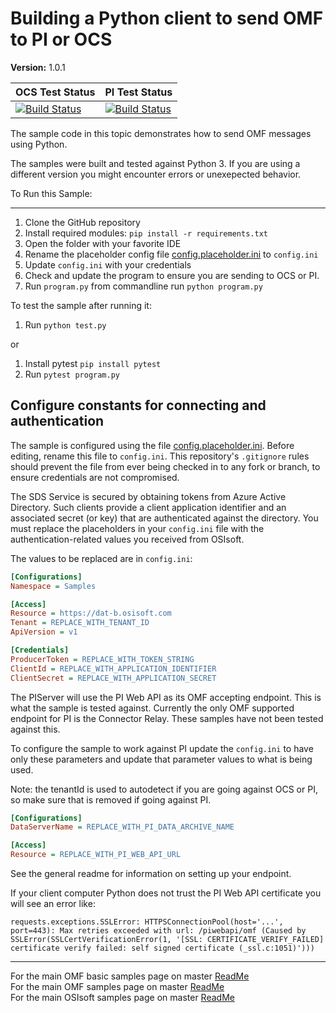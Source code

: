 # Building a Python client to send OMF to PI or OCS

**Version:** 1.0.1

| OCS Test Status                                                                                                                                                                                                                                               | PI Test Status                                                                                                                                                                                                                                                      |
| ------------------------------------------------------------------------------------------------------------------------------------------------------------------------------------------------------------------------------------------------------------- | ------------------------------------------------------------------------------------------------------------------------------------------------------------------------------------------------------------------------------------------------------------------- |
| [![Build Status](https://dev.azure.com/osieng/engineering/_apis/build/status/product-readiness/OMF/osisoft.sample-omf-basic_api-python?repoName=osisoft%2Fsample-omf-basic_api-python&branchName=master&jobName=Tests_OCS)](https://dev.azure.com/osieng/engineering/_build/latest?definitionId=2637&repoName=osisoft%2Fsample-omf-basic_api-python&branchName=master) | [![Build Status](https://dev.azure.com/osieng/engineering/_apis/build/status/product-readiness/OMF/osisoft.sample-omf-basic_api-python?repoName=osisoft%2Fsample-omf-basic_api-python&branchName=master&jobName=Tests_OnPrem)](https://dev.azure.com/osieng/engineering/_build/latest?definitionId=2637&repoName=osisoft%2Fsample-omf-basic_api-python&branchName=master) |

The sample code in this topic demonstrates how to send OMF messages using Python.

The samples were built and tested against Python 3. If you are using a different version you might encounter errors or unexepected behavior.

To Run this Sample:

---

1. Clone the GitHub repository
1. Install required modules: `pip install -r requirements.txt`
1. Open the folder with your favorite IDE
1. Rename the placeholder config file [config.placeholder.ini](config.placeholder.ini) to `config.ini`
1. Update `config.ini` with your credentials
1. Check and update the program to ensure you are sending to OCS or PI.
1. Run `program.py` from commandline run `python program.py`

To test the sample after running it:

1. Run `python test.py`

or

1. Install pytest `pip install pytest`
1. Run `pytest program.py`

## Configure constants for connecting and authentication

The sample is configured using the file [config.placeholder.ini](config.placeholder.ini). Before editing, rename this file to `config.ini`. This repository's `.gitignore` rules should prevent the file from ever being checked in to any fork or branch, to ensure credentials are not compromised.

The SDS Service is secured by obtaining tokens from Azure Active Directory. Such clients provide a client application identifier and an associated secret (or key) that are authenticated against the directory. You must replace the placeholders in your `config.ini` file with the authentication-related values you received from OSIsoft.

The values to be replaced are in `config.ini`:

```ini
[Configurations]
Namespace = Samples

[Access]
Resource = https://dat-b.osisoft.com
Tenant = REPLACE_WITH_TENANT_ID
ApiVersion = v1

[Credentials]
ProducerToken = REPLACE_WITH_TOKEN_STRING
ClientId = REPLACE_WITH_APPLICATION_IDENTIFIER
ClientSecret = REPLACE_WITH_APPLICATION_SECRET
```

The PIServer will use the PI Web API as its OMF accepting endpoint. This is what the sample is tested against. Currently the only OMF supported endpoint for PI is the Connector Relay. These samples have not been tested against this.

To configure the sample to work against PI update the `config.ini` to have only these parameters and update that parameter values to what is being used.

Note: the tenantId is used to autodetect if you are going against OCS or PI, so make sure that is removed if going against PI.

```ini
[Configurations]
DataServerName = REPLACE_WITH_PI_DATA_ARCHIVE_NAME

[Access]
Resource = REPLACE_WITH_PI_WEB_API_URL
```

See the general readme for information on setting up your endpoint.

If your client computer Python does not trust the PI Web API certificate you will see an error like:

```shell
requests.exceptions.SSLError: HTTPSConnectionPool(host='...', port=443): Max retries exceeded with url: /piwebapi/omf (Caused by SSLError(SSLCertVerificationError(1, '[SSL: CERTIFICATE_VERIFY_FAILED] certificate verify failed: self signed certificate (_ssl.c:1051)')))
```

---

For the main OMF basic samples page on master [ReadMe](https://github.com/osisoft/OSI-Samples-OMF/blob/master/docs/OMF_BASIC_README.md)  
For the main OMF samples page on master [ReadMe](https://github.com/osisoft/OSI-Samples-OMF)  
For the main OSIsoft samples page on master [ReadMe](https://github.com/osisoft/OSI-Samples)
